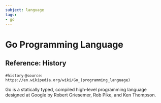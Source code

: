 ```yaml
---
subject: language
tags:
- go
---
```


# Go Programming Language

## Reference: History

`#history` `@source: https://en.wikipedia.org/wiki/Go_(programming_language)`

Go is a statically typed, compiled high-level programming language designed at Google by Robert Griesemer, Rob Pike, and Ken Thompson.

